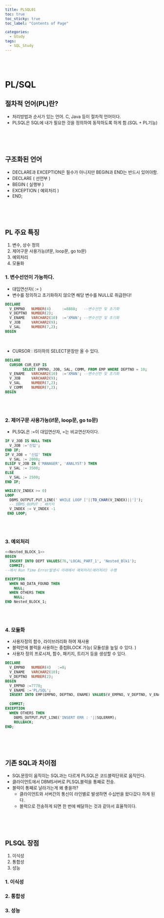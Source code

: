 ```yaml
---
title: PLSQL01
toc: true
toc_sticky: true
toc_label: "Contents of Page"

categories:
  - Study
tags:
  - SQL_Study
---
```


<br><br>

# PL/SQL
## 절차적 언어(PL)란?
* 처리방법과 순서가 있는 언어. C, Java 등이 절차적 언어이다.
* PLSQL은 SQL에 내가 필요한 것을 정의하여 동작하도록 하게 함.(SQL + PL기능)

<br><br><br>

## 구조화된 언어
* DECLARE과 EXCEPTION은 필수가 아니지만 BEGIN과 END는 반드시 있어야함.
* DECLARE ( 선언부 )
* BEGIN ( 실행부 )
* EXCEPTION ( 예외처리 )
* END;

<br><br><br>

## PL 주요 특징
1. 변수, 상수 정의
2. 제어구문 사용가능(if문, loop문, go to문)
3. 예외처리
4. 모듈화


### 1. 변수선언이 가능하다.
* 대입연산자( := )
* 변수를 정의하고 초기화하지 않으면 해당 변수를 NULL로 취급한다!

```sql
DECLARE
  V_EMPNO   NUMBER(4)     :=8888;   --변수선언 및 초기화
  V_DEPTNO  NUMBER(2);
  V_ENAME   VARCHAR2(10)  :='XMAN'; --변수선언 및 초기화
  V_JOB     VARCHAR2(9);
  V_SAL     NUMBER(7,2);
BEGIN
```

<br>

* CURSOR : IS이하의 SELECT문장만 올 수 있다.

```sql
DECLARE
  CURSOR CUR_EXP IS
        SELECT EMPNO, JOB, SAL, COMM, FROM EMP WHERE DEPTNO = 10;
  V_ENAME   VARCHAR2(10)  :='XMAN'; --변수선언 및 초기화
  V_JOB     VARCHAR2(9);
  V_SAL     NUMBER(7,2);
  V_COMM    NUMBER(7,2);
BEGIN
```

<br><br>

### 2. 제어구문 사용가능(if문, loop문, go to문)
* PLSQL은 :=이 대입연산자, =는 비교연산자이다.

```sql
IF V_JOB IS NULL THEN
  V_JOB :='신입';
END IF;
IF V_JOB = '신입' THEN 
  V_SAL := 2000;
ELSIF V_JOB IN ('MANAGER', 'ANALYST') THEN
  V_SAL := 3500;
ELSE
  V_SAL := 2500;
END IF;
```

```sql
WHILE(V_INDEX >= 0)
LOOP
  DBMS_OUTPUT.PUT_LINE(' WHILE LOOP ['||TO_CHAR(V_INDEX)||']');
  -- DBMS_OUPUT : 패키지
  V_INDEX := V_INDEX -1
 END LOOP;
```

<br><br>

### 3. 예외처리

```sql
<<Nested_BLOCK_1>>
BEGIN
  INSERT INTO DEPT VALUES(76,'LOCAL_PART_1', 'Nested_Blk1');
  COMMIT;
--에서 Run Time Error발생시 아래에서 예외처리(에러처리) 수행

EXCEPTION
  WHEN NO_DATA_FOUND THEN
    NULL;
  WHEN OTHERS THEN
    NULL;
END Nested_BLOCK_1;
```

<br><br>

### 4. 모듈화
* 사용자정의 함수, 라이브러리화 하여 재사용
* 블럭안에 블럭을 사용하는 중첩BLOCK 가능( 모듈성을 높일 수 있다. )
* 사용자 정의 프로시져, 함수, 패키지, 트리거 등을 생성할 수 있다.

```sql
DECLARE
  V_EMPNO   NUMBER(4)   :=0;
  V_ENAME   VARCHAR2(10);
  V_DEPTNO  NUMBER(2);
BEGIN
  V_EMPNO :=7778;
  V_ENAME :='PL/SQL';
  INSERT INTO EMP(EMPNO, DEPTNO, ENAME) VALUES(V_EMPNO, V_DEPTNO, V_ENAME);
  
  COMMIT;
EXCEPTION
  WHEN OTHERS THEN
    DBMS_OUTPUT.PUT_LINE('INSERT ERR : '||SQLERRM);
    ROLLBACK;
END;
```

<br><br><br>

## 기존 SQL과 차이점
* SQL문장이 움직이는 SQL과는 다르게 PLSQL은 코드블럭단위로 움직인다.
* 클라이언트에서 DBMS서버로 PLSQL블럭을 통째로 전송.
* 블럭이 통째로 날라가는게 왜 좋을까?
  - 클라이언트와 서버간의 통신이 라인별로 발생하면 수십번을 왔다갔다 하게 된다.
  - 블럭으로 전송하게 되면 한 번에 배달하는 것과 같아서 효율적이다.

<br><br><br>

## PLSQL 장점
1. 이식성
2. 통합성
3. 성능

### 1. 이식성
### 2. 통합성
### 3. 성능

<br><br><br><br>
